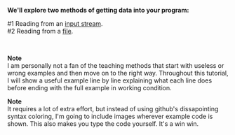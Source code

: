 **We'll explore two methods of getting data into your program:**

#1 Reading from an [input stream](./02-input-stream.md).  
#2 Reading from a [file](#).  

<br>

**Note**  
I am personally not a fan of the teaching methods that start with useless or wrong examples and then move on to the right way. Throughout this tutorial, I will show a useful example line by line explaining what each line does before ending with the full example in working condition.

**Note**  
It requires a lot of extra effort, but instead of using github's dissapointing syntax coloring, I'm going to include images wherever example code is shown. This also makes you type the code yourself. It's a win win.
